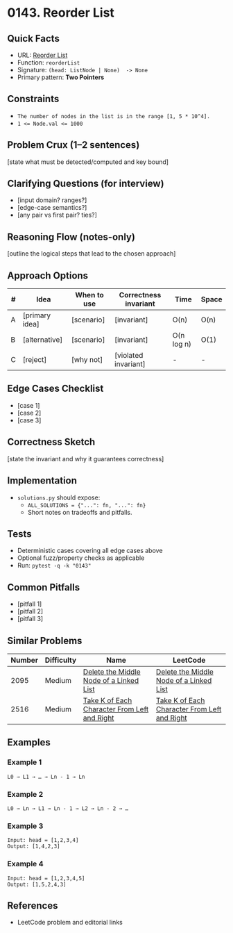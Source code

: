 # 0143. Reorder List

## Quick Facts

- URL: [Reorder List](https://leetcode.com/problems/reorder-list/)
- Function: `reorderList`
- Signature: `(head: ListNode | None)  -> None`
- Primary pattern: **Two Pointers**

## Constraints

- `The number of nodes in the list is in the range [1, 5 * 10^4].`
- `1 <= Node.val <= 1000`

## Problem Crux (1–2 sentences)

[state what must be detected/computed and key bound]

## Clarifying Questions (for interview)

- [input domain? ranges?]
- [edge-case semantics?]
- [any pair vs first pair? ties?]

## Reasoning Flow (notes-only)

[outline the logical steps that lead to the chosen approach]

## Approach Options

| #   | Idea           | When to use | Correctness invariant | Time       | Space |
| --- | -------------- | ----------- | --------------------- | ---------- | ----- |
| A   | [primary idea] | [scenario]  | [invariant]           | O(n)       | O(n)  |
| B   | [alternative]  | [scenario]  | [invariant]           | O(n log n) | O(1)  |
| C   | [reject]       | [why not]   | [violated invariant]  | -          | -     |

## Edge Cases Checklist

- [case 1]
- [case 2]
- [case 3]

## Correctness Sketch

[state the invariant and why it guarantees correctness]

## Implementation

- `solutions.py` should expose:
    - `ALL_SOLUTIONS = {"...": fn, "...": fn}`
    - Short notes on tradeoffs and pitfalls.

## Tests

- Deterministic cases covering all edge cases above
- Optional fuzz/property checks as applicable
- Run: `pytest -q -k "0143"`

## Common Pitfalls

- [pitfall 1]
- [pitfall 2]
- [pitfall 3]

## Similar Problems

| Number | Difficulty | Name                                                                                                           | LeetCode                                                                                                                    |
| ------ | ---------- | -------------------------------------------------------------------------------------------------------------- | --------------------------------------------------------------------------------------------------------------------------- |
| 2095   | Medium     | [Delete the Middle Node of a Linked List](../2095-delete-the-middle-node-of-a-linked-list/readme.md)           | [Delete the Middle Node of a Linked List](https://leetcode.com/problems/delete-the-middle-node-of-a-linked-list/)           |
| 2516   | Medium     | [Take K of Each Character From Left and Right](../2516-take-k-of-each-character-from-left-and-right/readme.md) | [Take K of Each Character From Left and Right](https://leetcode.com/problems/take-k-of-each-character-from-left-and-right/) |

## Examples

### Example 1

```text
L0 → L1 → … → Ln - 1 → Ln
```

### Example 2

```text
L0 → Ln → L1 → Ln - 1 → L2 → Ln - 2 → …
```

### Example 3

```text
Input: head = [1,2,3,4]
Output: [1,4,2,3]
```

### Example 4

```text
Input: head = [1,2,3,4,5]
Output: [1,5,2,4,3]
```

## References

- LeetCode problem and editorial links

